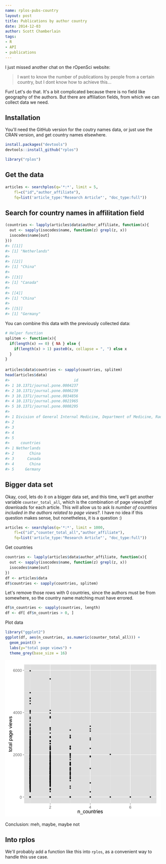 ```yaml
---
name: rplos-pubs-country
layout: post
title: Publications by author country
date: 2014-12-03
author: Scott Chamberlain
tags:
- R
- API
- publications
---
```




I just missed another chat on the rOpenSci website:

> I want to know the number of publications by people from a certain country, but I dont know how to achieve this...

Fun! Let's do that. It's a bit complicated because there is no field like geography of the authors. But there are affiliation fields, from which we can collect data we need.

## Installation

You'll need the GitHub version for the coutry names data, or just use the CRAN version, and get country names elsewhere. 


```r
install.packages("devtools")
devtools::install_github("rplos")
```


```r
library("rplos")
```

## Get the data


```r
articles <- searchplos(q='*:*', limit = 5,
    fl=c("id","author_affiliate"), 
    fq=list('article_type:"Research Article"', "doc_type:full"))
```

## Search for country names in affilitation field


```r
(countries <- lapply(articles$data$author_affiliate, function(x){
  out <- sapply(isocodes$name, function(z) grepl(z, x))
  isocodes$name[out]
}))
#> [[1]]
#> [1] "Netherlands"
#> 
#> [[2]]
#> [1] "China"
#> 
#> [[3]]
#> [1] "Canada"
#> 
#> [[4]]
#> [1] "China"
#> 
#> [[5]]
#> [1] "Germany"
```

You can combine this data with the previously collected data:


```r
# Helper function
splitem <- function(x){
  if(length(x) == 0) { NA } else {
    if(length(x) > 1) paste0(x, collapse = ", ") else x
  }
}

articles$data$countries <- sapply(countries, splitem)
head(articles$data)
#>                             id
#> 1 10.1371/journal.pone.0004237
#> 2 10.1371/journal.pone.0006239
#> 3 10.1371/journal.pone.0034856
#> 4 10.1371/journal.pone.0021965
#> 5 10.1371/journal.pone.0008295
#>                                                                                                                                                                                                                                                                                                                                                                                   author_affiliate
#> 1 Division of General Internal Medicine, Department of Medicine, Radboud University Nijmegen Medical Center, Nijmegen, The Netherlands; Nijmegen Institute of Infection, Inflammation and Immunity (N4i), Nijmegen, The Netherlands; Department of Pharmacology and Toxicology, Nijmegen Center for Molecular Life Sciences, Radboud University Nijmegen Medical Center, Nijmegen, The Netherlands
#> 2                                                                                                                                                                                                                       State Key Laboratory of Cognitive Neuroscience and Learning, Beijing Normal University, Beijing, China; Graduate University of Chinese Academy of Sciences, Beijing, China
#> 3                                                                                                                                                                  Rotman Research Institute of Baycrest, Toronto, Ontario, Canada; Department of Psychology, University of Toronto, Toronto, Ontario, Canada; Dalla Lana School of Public Health, University of Toronto, Toronto, Ontario, Canada
#> 4                                                                                                                             Hefei National Laboratory for Physical Sciences at Microscale, School of Life Sciences, University of Science and Technology of China, Hefei, Anhui, People's Republic of China; School of Life Sciences, Anhui University, Hefei, Anhui, People's Republic of China
#> 5                                                                                                                                                                                                                                                                                                                   Institute of Biochemistry, Charité-Universitätsmedizin Berlin, Berlin, Germany
#>     countries
#> 1 Netherlands
#> 2       China
#> 3      Canada
#> 4       China
#> 5     Germany
```

## Bigger data set

Okay, cool, lets do it on a bigger data set, and this time, we'll get another variable `counter_total_all`, which is the combination of page views/pdf downloads for each article. This will allow us to ask _Is number of countries included in the authors related to page views?_. I have no idea if this question makes sense, but nonetheless, it is a question :)


```r
articles <- searchplos(q='*:*', limit = 1000,
    fl=c("id","counter_total_all","author_affiliate"), 
    fq=list('article_type:"Research Article"', "doc_type:full"))
```

Get countries


```r
countries <- lapply(articles$data$author_affiliate, function(x){
  out <- sapply(isocodes$name, function(z) grepl(z, x))
  isocodes$name[out]
})
df <- articles$data
df$countries <- sapply(countries, splitem)
```

Let's remove those rows with 0 countries, since the authors must be from somewhere, so the country name matching must have errored. 


```r
df$n_countries <- sapply(countries, length)
df <- df[ df$n_countries > 0, ]
```

Plot data


```r
library("ggplot2")
ggplot(df, aes(n_countries, as.numeric(counter_total_all))) +
  geom_point() +
  labs(y="total page views") + 
  theme_grey(base_size = 16)
```

![](/public/img/2014-12-03-rplos-pubs-country/unnamed-chunk-10-1.png) 

Conclusion: meh, maybe, maybe not

## Into rplos

We'll probably add a function like this into `rplos`, as a convenient way to handle this use case.
